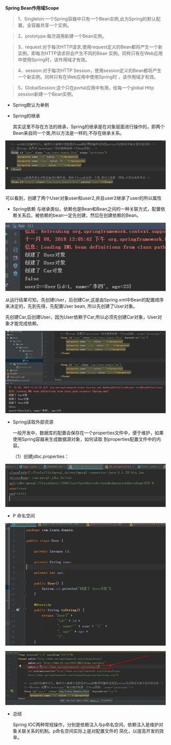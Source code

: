 **Spring Bean作用域Scope**

> 1、Singleton:一个Spring容器中只有一个Bean实例,此为Spring的默认配置，全容器共享一个实例。

> 2、prototype:每次调用新建一个Bean实例。

> 3、request:对于每次HTTP请求,使用request定义的Bean都将产生一个新实例，即每次HTTP请求将会产生不同的Bean
实例。同样只有在Web应用中使用Spring时，该作用域才有效。

> 4、session:对于每次HTTP Session，使用session定义的Bean都将产生一个新实例。同样只有在Web应用中使用Spring时
，该作用域才有效。

> 5、GlobalSession:这个只在portal应用中有用，给每一个global Http session新建一个Bean实例。


* Spring默认为单例

    <!--将scope 设置为"prototype":每次调用新建一个Bean实例。-->
    <bean id="user" class="com.learn.domain.User" scope="prototype">
        <property name="id" value="1"></property>
        <property name="name" value="张三"></property>
        <property name="age" value="23"></property>
    </bean>
    
    
* Spring的继承

  其实这里不存在方法的继承，Spring的继承是在对象层面进行操作的，即两个Bean来自同一个类,所以方法是一样的,不存在继承关系。
  
  
 ![spring继承](https://github.com/lwx57280/Spring-learning/blob/master/chapter2/img-folder/spring-extends.jpg)
 
 可以看到，创建了两个User对象user和user2,并且user2继承了user的所以属性
 
 
 
 * Spring依赖
    与继承类似，依赖也是Bean和Bean之间的一种关联方式，配置依赖关系后，被依赖的bean一定先创建，然后在创建依赖的Bean。
    
    
    
![spring依赖](https://github.com/lwx57280/Spring-learning/blob/master/chapter2/img-folder/dependence1.jpg)
 
   从运行结果可知，先创建User，后创建Car,这是由Spring.xml中Bean的配置顺序来决定的，先到先得，先配置User bean,
   所以先创建了User对象。
   
   
 
   先创建Car,后创建User，因为User依赖于Car,所以必须先创建Car对象，User对象才能完成依赖。
   
 ![spring依赖](https://github.com/lwx57280/Spring-learning/blob/master/chapter2/img-folder/dependence.jpg)
 
 
 * Spring读取外部资源
 
    一般开发中，数据库的配置会保存在一个properties文件中，便于维护，如果使用Spring容器来生成数据源对象，如何读取
    到properties配置文件中的内容。
    
    （1）创建jdbc.properties：
    

![外部资源文件](https://github.com/lwx57280/Spring-learning/blob/master/chapter2/img-folder/jdbc.properties.jpg)
  
  
  
* P 命名空间

![User实体类](https://github.com/lwx57280/Spring-learning/blob/master/chapter2/img-folder/user.jpg)


![p命名空间](https://github.com/lwx57280/Spring-learning/blob/master/chapter2/img-folder/p.jpg)


* 总结

    Spring IOC两种常规操作，分别是依赖注入与p命名空间，依赖注入是维护对象关联关系的机制。p命名空间实际上是对配置文件的
    简化，以提高开发的效率。
